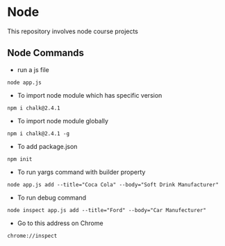 # Node
This repository involves node course projects

## Node Commands
- run a js file
```
node app.js
```

- To import node module which has specific version
```
npm i chalk@2.4.1
```

- To import node module globally
```
npm i chalk@2.4.1 -g
```

- To add package.json
```
npm init
```

- To run yargs command with builder property
```
node app.js add --title="Coca Cola" --body="Soft Drink Manufacturer"
```
- To run debug command 
```
node inspect app.js add --title="Ford" --body="Car Manufecturer"
```
- Go to this address on Chrome
```
chrome://inspect
```
